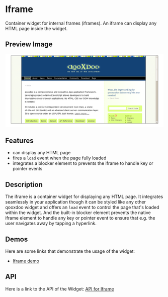 Iframe
======

Container widget for internal frames (iframes). An iframe can display any HTML page inside the widget.

Preview Image
-------------

![iframe.png](iframe.png%0A%20%20%20%20%20%20%20%20%20%20%20%20%20%20%20%20%20%20%20%20:width:%20500%20px%0A%20%20%20%20%20%20%20%20%20%20%20%20%20%20%20%20%20%20%20%20:target:%20../../iframe.png)

Features
--------

-   can display any HTML page
-   fires a `load` event when the page fully loaded
-   integrates a blocker element to prevents the iframe to handle key or pointer events

Description
-----------

The iframe is a container widget for displaying any HTML page. It integrates seamlessly in your application though it can be styled like any other qooxdoo widget and offers an `load` event to control the page that's loaded within the widget. And the built-in blocker element prevents the native iframe element to handle any key or pointer event to ensure that e.g. the user navigates away by tapping a hyperlink.

Demos
-----

Here are some links that demonstrate the usage of the widget:

-   [Iframe demo](apps://demobrowser/index.html#widget-Iframe.html)

API
---

Here is a link to the API of the Widget:
[API for Iframe](apps://apiviewer/index.html#qx.ui.embed.Iframe)
